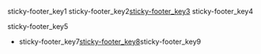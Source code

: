 sticky-footer_key1
sticky-footer_key2[sticky-footer_key3](http://abhishekgupta92.github.io/equality11)
sticky-footer_key4


sticky-footer_key5


- sticky-footer_key7[sticky-footer_key8](http://www.w3schools.com/css/css_positioning.asp)sticky-footer_key9
